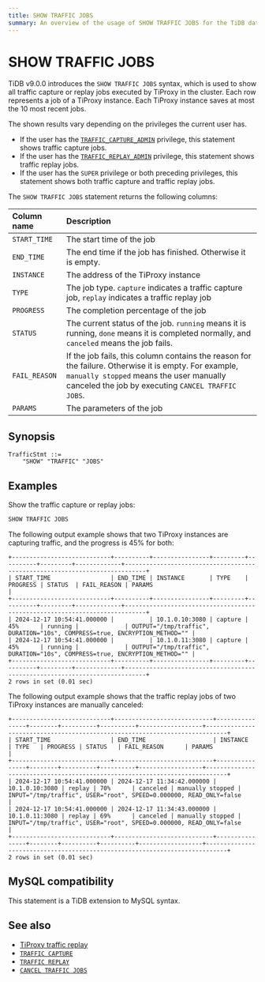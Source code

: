 ```yaml
---
title: SHOW TRAFFIC JOBS
summary: An overview of the usage of SHOW TRAFFIC JOBS for the TiDB database.
---
```


# SHOW TRAFFIC JOBS

TiDB v9.0.0 introduces the `SHOW TRAFFIC JOBS` syntax, which is used to show all traffic capture or replay jobs executed by TiProxy in the cluster. Each row represents a job of a TiProxy instance. Each TiProxy instance saves at most the 10 most recent jobs.

The shown results vary depending on the privileges the current user has.

- If the user has the [`TRAFFIC_CAPTURE_ADMIN`](/privilege-management.md#dynamic-privileges) privilege, this statement shows traffic capture jobs.
- If the user has the [`TRAFFIC_REPLAY_ADMIN`](/privilege-management.md#dynamic-privileges) privilege, this statement shows traffic replay jobs.
- If the user has the `SUPER` privilege or both preceding privileges, this statement shows both traffic capture and traffic replay jobs.

The `SHOW TRAFFIC JOBS` statement returns the following columns:

| Column name | Description   |
| :-------- | :------------- |
| `START_TIME` | The start time of the job |
| `END_TIME` | The end time if the job has finished. Otherwise it is empty. |
| `INSTANCE` | The address of the TiProxy instance |
| `TYPE` | The job type. `capture` indicates a traffic capture job, `replay` indicates a traffic replay job |
| `PROGRESS` | The completion percentage of the job |
| `STATUS` | The current status of the job. `running` means it is running, `done` means it is completed normally, and `canceled` means the job fails. |
| `FAIL_REASON` | If the job fails, this column contains the reason for the failure. Otherwise it is empty. For example, `manually stopped` means the user manually canceled the job by executing `CANCEL TRAFFIC JOBS`. |
| `PARAMS` | The parameters of the job |

## Synopsis

```ebnf+diagram
TrafficStmt ::=
    "SHOW" "TRAFFIC" "JOBS"
```

## Examples

Show the traffic capture or replay jobs:

```sql
SHOW TRAFFIC JOBS
```

The following output example shows that two TiProxy instances are capturing traffic, and the progress is 45% for both:

```
+----------------------------+----------+----------------+---------+----------+---------+-------------+----------------------------------------------------------------------------+
| START_TIME                 | END_TIME | INSTANCE       | TYPE    | PROGRESS | STATUS  | FAIL_REASON | PARAMS                                                                     |
+----------------------------+----------+----------------+---------+----------+---------+-------------+----------------------------------------------------------------------------+
| 2024-12-17 10:54:41.000000 |          | 10.1.0.10:3080 | capture | 45%      | running |             | OUTPUT="/tmp/traffic", DURATION="10s", COMPRESS=true, ENCRYPTION_METHOD="" |
| 2024-12-17 10:54:41.000000 |          | 10.1.0.11:3080 | capture | 45%      | running |             | OUTPUT="/tmp/traffic", DURATION="10s", COMPRESS=true, ENCRYPTION_METHOD="" |
+----------------------------+----------+----------------+---------+----------+---------+-------------+----------------------------------------------------------------------------+
2 rows in set (0.01 sec)
```

The following output example shows that the traffic replay jobs of two TiProxy instances are manually canceled:

```
+----------------------------+----------------------------+----------------+--------+----------+----------+------------------+----------------------------------------------------------------------------+
| START_TIME                 | END_TIME                   | INSTANCE       | TYPE   | PROGRESS | STATUS   | FAIL_REASON      | PARAMS                                                                     |
+----------------------------+----------------------------+----------------+--------+----------+----------+------------------+----------------------------------------------------------------------------+
| 2024-12-17 10:54:41.000000 | 2024-12-17 11:34:42.000000 | 10.1.0.10:3080 | replay | 70%      | canceled | manually stopped | INPUT="/tmp/traffic", USER="root", SPEED=0.000000, READ_ONLY=false         |
| 2024-12-17 10:54:41.000000 | 2024-12-17 11:34:43.000000 | 10.1.0.11:3080 | replay | 69%      | canceled | manually stopped | INPUT="/tmp/traffic", USER="root", SPEED=0.000000, READ_ONLY=false         |
+----------------------------+----------------------------+----------------+--------+----------+----------+------------------+----------------------------------------------------------------------------+
2 rows in set (0.01 sec)
```

## MySQL compatibility

This statement is a TiDB extension to MySQL syntax.

## See also

* [TiProxy traffic replay](/tiproxy/tiproxy-traffic-replay.md)
* [`TRAFFIC CAPTURE`](/sql-statements/sql-statement-traffic-capture.md)
* [`TRAFFIC REPLAY`](/sql-statements/sql-statement-traffic-replay.md)
* [`CANCEL TRAFFIC JOBS`](/sql-statements/sql-statement-cancel-traffic-jobs.md)
